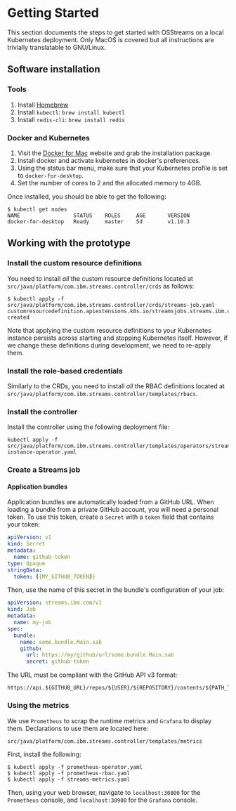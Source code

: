# Getting Started

This section documents the steps to get started with OSStreams on a local
Kubernetes deployment. Only MacOS is covered but all instructions are trivially
translatable to GNU/Linux.

## Software installation

### Tools

1. Install [Homebrew](https://brew.sh)
2. Install `kubectl`: `brew install kubectl`
3. Install `redis-cli`: `brew install redis`

### Docker and Kubernetes

1. Visit the [Docker for Mac](https://www.docker.com/docker-mac) website and
   grab the installation package.
2. Install docker and activate kubernetes in docker's preferences.
3. Using the status bar menu, make sure that your Kubernetes profile is set
   to `docker-for-desktop`.
4. Set the number of cores to 2 and the allocated memory to 4GB.

Once installed, you should be able to get the following:

```
$ kubectl get nodes
NAME                 STATUS    ROLES     AGE       VERSION
docker-for-desktop   Ready     master    5d        v1.10.3
```

## Working with the prototype

### Install the custom resource definitions

You need to install _all_ the custom resource definitions located at
`src/java/platform/com.ibm.streams.controller/crds` as follows:

```
$ kubectl apply -f src/java/platform/com.ibm.streams.controller/crds/streams-job.yaml
customresourcedefinition.apiextensions.k8s.io/streamsjobs.streams.ibm.com created
```

Note that applying the custom resource definitions to your Kubernetes instance
persists across starting and stopping Kubernetes itself. However, if we change
these definitions during development, we need to re-apply them.

### Install the role-based credentials

Similarly to the CRDs, you need to install _all_ the RBAC definitions located at
`src/java/platform/com.ibm.streams.controller/templates/rbacs`.

### Install the controller

Install the controller using the following deployment file:

```
kubectl apply -f src/java/platform/com.ibm.streams.controller/templates/operators/streams-instance-operator.yaml
```

### Create a Streams job

#### Application bundles

Application bundles are automatically loaded from a GitHub URL. When loading a
bundle from a private GitHub account, you will need a personal token. To use
this token, create a `Secret` with a `token` field that contains your token:

```yaml
apiVersion: v1
kind: Secret
metadata:
  name: github-token
type: Opaque
stringData:
  token: {{MY_GITHUB_TOKEN}}
```

Then, use the name of this secret in the bundle's configuration of your job:

```yaml
apiVersion: streams.ibm.com/v1
kind: Job
metadata:
  name: my-job
spec:
  bundle:
    name: some.bundle.Main.sab
    github:
      url: https://my/github/url/some.bundle.Main.sab
      secret: github-token
```

The URL must be compliant with the GitHub API v3 format:

```
https://api.${GITHUB_URL}/repos/${USER}/${REPOSITORY}/contents/${PATH_TO_BUNDLE}.sab
```

### Using the metrics

We use `Prometheus` to scrap the runtime metrics and `Grafana` to display them.
Declarations to use them are located here:

```
src/java/platform/com.ibm.streams.controller/templates/metrics
```

First, install the following:

```
$ kubectl apply -f prometheus-operator.yaml
$ kubectl apply -f prometheus-rbac.yaml
$ kubectl apply -f streams-metrics.yaml
```

Then, using your web browser, navigate to `localhost:30800` for the `Prometheus`
console, and `localhost:30900` for the `Grafana` console.
